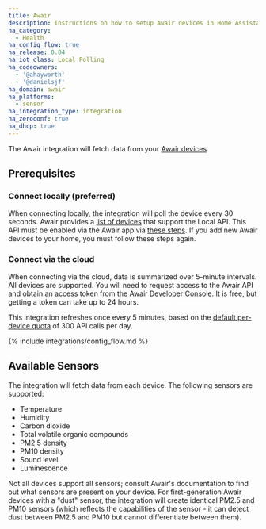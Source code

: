 ```yaml
---
title: Awair
description: Instructions on how to setup Awair devices in Home Assistant.
ha_category:
  - Health
ha_config_flow: true
ha_release: 0.84
ha_iot_class: Local Polling
ha_codeowners:
  - '@ahayworth'
  - '@danielsjf'
ha_domain: awair
ha_platforms:
  - sensor
ha_integration_type: integration
ha_zeroconf: true
ha_dhcp: true
---
```


The Awair integration will fetch data from your [Awair devices](https://getawair.com).

## Prerequisites

### Connect locally (preferred)

When connecting locally, the integration will poll the device every 30 seconds. Awair provides a [list of devices](https://support.getawair.com/hc/en-us/articles/360049221014-Awair-Element-Local-API-Feature#h_01F40FB3ETMR4TZKPVXJNE86HQ) that support the Local API. This API must be enabled via the Awair app via [these steps](https://support.getawair.com/hc/en-us/articles/360049221014-Awair-Element-Local-API-Feature#h_01F40FBBW5323GBPV7D6XMG4J8). If you add new Awair devices to your home, you must follow these steps again.

### Connect via the cloud

When connecting via the cloud, data is summarized over 5-minute intervals. All devices are supported. You will need to request access to the Awair API and obtain an access token from the Awair [Developer Console](https://developer.getawair.com/). It is free, but getting a token can take up to 24 hours.

This integration refreshes once every 5 minutes, based on the [default per-device quota](https://docs.developer.getawair.com/?version=latest#tiers--quotas) of 300 API calls per day.

{% include integrations/config_flow.md %}

## Available Sensors

The integration will fetch data from each device. The following sensors are supported:

- Temperature
- Humidity
- Carbon dioxide
- Total volatile organic compounds
- PM2.5 density
- PM10 density
- Sound level
- Luminescence

Not all devices support all sensors; consult Awair's documentation to find out what sensors are present on your device. For first-generation Awair devices with a "dust" sensor, the integration will create identical PM2.5 and PM10 sensors (which reflects the capabilities of the sensor - it can detect dust between PM2.5 and PM10 but cannot differentiate between them).
